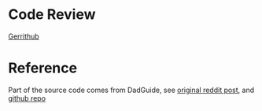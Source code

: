 Code Review
======

[Gerrithub](https://review.gerrithub.io/q/project:aoyama-nanami%252Fpad_data)

Reference
======

Part of the source code comes from DadGuide, see
[original reddit post](https://www.reddit.com/r/PuzzleAndDragons/comments/8xv697/new_pad_data_source_reviving_padguide_eventually/),
and
[github repo](https://github.com/nachoapps/rpad-cogs-utils/tree/master/pad_api_data)
